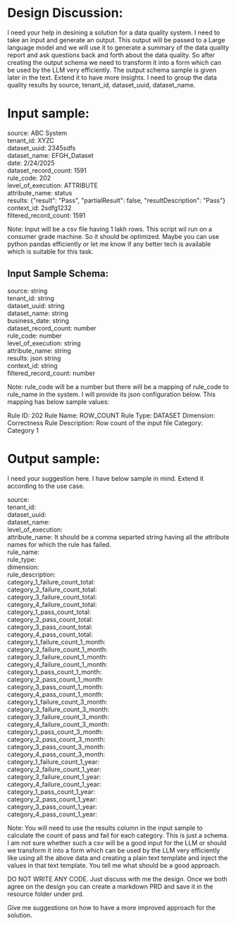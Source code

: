 # **Design Discussion:**
I need your help in desining a solution for a data quality system. I need to take an input and generate an output. This output will be passed to a Large language model and we will use it to generate a summary of the data quality report and ask questions back and forth about the data quality. So after creating the output schema we need to transform it into a form which can be used by the LLM very efficiently. The output schema sample is given later in the text. Extend it to have more insights. I need to group the data quality results by source, tenant_id, dataset_uuid, dataset_name.

# **Input sample:**  
source: ABC System  
tenant_id: XYZC  
dataset_uuid: 2345sdfs  
dataset_name: EFGH_Dataset  
date: 2/24/2025  
dataset_record_count: 1591  
rule_code: 202  
level_of_execution: ATTRIBUTE  
attribute_name: status  
results: {"result": "Pass", "partialResult": false, "resultDescription": "Pass"}  
context_id: 2sdfg1232  
filtered_record_count: 1591  

Note: Input will be a csv file having 1 lakh rows. This script wil run on a consumer grade machine. So it should be optimized. Maybe you can use python pandas efficiently or let me know if any better tech is available which is suitable for this task.

## **Input Sample Schema:**
source: string  
tenant_id: string  
dataset_uuid: string  
dataset_name: string  
business_date: string   
dataset_record_count: number  
rule_code: number  
level_of_execution: string  
attribute_name: string  
results: json string  
context_id: string  
filtered_record_count: number  

Note: rule_code will be a number but there will be a mapping of rule_code to rule_name in the system. I will provide its json configuration below. This mapping has below sample values:

Rule ID: 202
Rule Name: ROW_COUNT
Rule Type: DATASET
Dimension: Correctness
Rule Description: Row count of the input file
Category: Category 1


# **Output sample:**
I need your suggestion here. I have below sample in mind. Extend it according to the use case.
 
source:    
tenant_id:    
dataset_uuid:    
dataset_name:    
level_of_execution:    
attribute_name: It should be a comma separted string having all the attribute names for which the rule has failed.    
rule_name:    
rule_type:    
dimension:    
rule_description:    
category_1_failure_count_total:    
category_2_failure_count_total:    
category_3_failure_count_total:    
category_4_failure_count_total:    
category_1_pass_count_total:  
category_2_pass_count_total:  
category_3_pass_count_total:  
category_4_pass_count_total:  
category_1_failure_count_1_month:    
category_2_failure_count_1_month:    
category_3_failure_count_1_month:    
category_4_failure_count_1_month:    
category_1_pass_count_1_month:    
category_2_pass_count_1_month:    
category_3_pass_count_1_month:    
category_4_pass_count_1_month:    
category_1_failure_count_3_month:    
category_2_failure_count_3_month:    
category_3_failure_count_3_month:    
category_4_failure_count_3_month:    
category_1_pass_count_3_month:    
category_2_pass_count_3_month:    
category_3_pass_count_3_month:    
category_4_pass_count_3_month:    
category_1_failure_count_1_year:    
category_2_failure_count_1_year:    
category_3_failure_count_1_year:    
category_4_failure_count_1_year:    
category_1_pass_count_1_year:    
category_2_pass_count_1_year:    
category_3_pass_count_1_year:    
category_4_pass_count_1_year:    


Note: You will need to use the results column in the input sample to calculate the count of pass and fail for each category. 
This is just a schema. I am not sure whether such a csv will be a good input for the LLM or should we transform it into a form which can be used by the LLM very efficiently like using all the above data and creating a plain text template and inject the values in that text template. You tell me what should be a good approach.


DO NOT WRITE ANY CODE. Just discuss with me the design. Once we both agree on the design you can create a markdown PRD and save it in the resource folder under prd.

Give me suggestions on how to have a more improved approach for the solution.